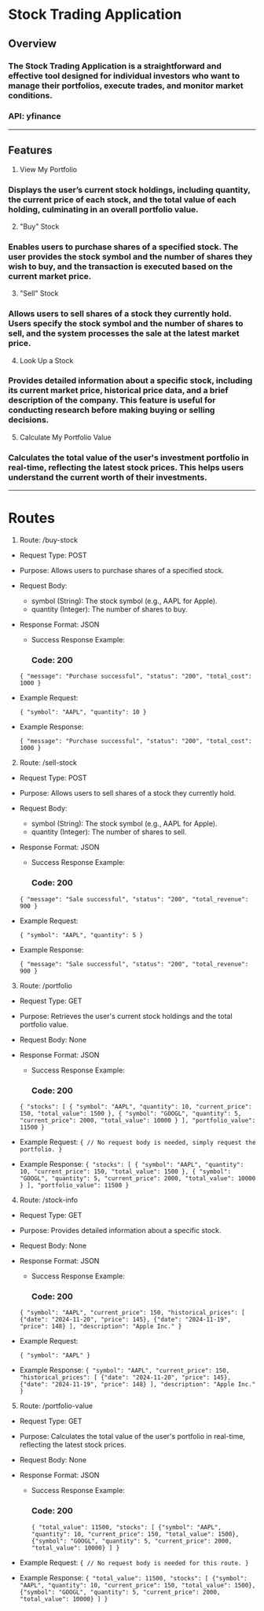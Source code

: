 # Stock Trading Application

## Overview
### The Stock Trading Application is a straightforward and effective tool designed for individual investors who want to manage their portfolios, execute trades, and monitor market conditions.

### API: yfinance 

------------------------------------------------------------------------------------------------------------------------------------------------------------------------------

## Features
1. View My Portfolio

### Displays the user’s current stock holdings, including quantity, the current price of each stock, and the total value of each holding, culminating in an overall portfolio value.

2. "Buy" Stock

### Enables users to purchase shares of a specified stock. The user provides the stock symbol and the number of shares they wish to buy, and the transaction is executed based on the current market price.

3. "Sell" Stock

### Allows users to sell shares of a stock they currently hold. Users specify the stock symbol and the number of shares to sell, and the system processes the sale at the latest market price.

4. Look Up a Stock

### Provides detailed information about a specific stock, including its current market price, historical price data, and a brief description of the company. This feature is useful for conducting research before making buying or selling decisions.

5. Calculate My Portfolio Value

### Calculates the total value of the user's investment portfolio in real-time, reflecting the latest stock prices. This helps users understand the current worth of their investments.

------------------------------------------------------------------------------------------------------------------------------------------------------------------------------

# Routes

1. Route: /buy-stock
  - Request Type: POST
  - Purpose: Allows users to purchase shares of a specified stock.
  - Request Body:
    - symbol (String): The stock symbol (e.g., AAPL for Apple).
    - quantity (Integer): The number of shares to buy.
  - Response Format: JSON
    - Success Response Example:
      ### Code: 200
    `{
      "message": "Purchase successful",
      "status": "200",
      "total_cost": 1000
    }`

  - Example Request:

    `{
      "symbol": "AAPL",
      "quantity": 10
    }`

  - Example Response:

    `{
      "message": "Purchase successful",
      "status": "200",
      "total_cost": 1000
    }`


2. Route: /sell-stock
  - Request Type: POST
  - Purpose: Allows users to sell shares of a stock they currently hold.
  - Request Body:
    - symbol (String): The stock symbol (e.g., AAPL for Apple).
    - quantity (Integer): The number of shares to sell.
  - Response Format: JSON
    - Success Response Example:
      ### Code: 200
    `{
      "message": "Sale successful",
      "status": "200",
      "total_revenue": 900
    }`

  - Example Request:

    `{
      "symbol": "AAPL",
      "quantity": 5
    }`

  - Example Response:

    `{
      "message": "Sale successful",
      "status": "200",
      "total_revenue": 900
    }`


3. Route: /portfolio
  - Request Type: GET
  - Purpose: Retrieves the user's current stock holdings and the total portfolio value.
  - Request Body: None
  - Response Format: JSON
    - Success Response Example:
      ### Code: 200
    `{
      "stocks": [
        {
          "symbol": "AAPL",
          "quantity": 10,
          "current_price": 150,
          "total_value": 1500
        },
        {
          "symbol": "GOOGL",
          "quantity": 5,
          "current_price": 2000,
          "total_value": 10000
        }
      ],
      "portfolio_value": 11500
    }`

  -  Example Request:
    `{
      // No request body is needed, simply request the portfolio.
    }`

  - Example Response:
      `{
        "stocks": [
          {
            "symbol": "AAPL",
            "quantity": 10,
            "current_price": 150,
            "total_value": 1500
          },
          {
            "symbol": "GOOGL",
            "quantity": 5,
            "current_price": 2000,
            "total_value": 10000
          }
        ],
        "portfolio_value": 11500
      }`


4. Route: /stock-info
  - Request Type: GET
  - Purpose: Provides detailed information about a specific stock.
  - Request Body: None
  - Response Format: JSON
    - Success Response Example:
      ### Code: 200
    `{
      "symbol": "AAPL",
      "current_price": 150,
      "historical_prices": [
        {"date": "2024-11-20", "price": 145},
        {"date": "2024-11-19", "price": 148}
      ],
      "description": "Apple Inc."
    }`

  - Example Request:

    `{
      "symbol": "AAPL"
    }`

  - Example Response:
    `{
      "symbol": "AAPL",
      "current_price": 150,
      "historical_prices": [
        {"date": "2024-11-20", "price": 145},
        {"date": "2024-11-19", "price": 148}
      ],
      "description": "Apple Inc."
    }`


5. Route: /portfolio-value
  - Request Type: GET
  - Purpose: Calculates the total value of the user's portfolio in real-time, reflecting the latest stock prices.
  - Request Body: None
  - Response Format: JSON
    - Success Response Example:
      ### Code: 200
      `{
        "total_value": 11500,
        "stocks": [
          {"symbol": "AAPL", "quantity": 10, "current_price": 150, "total_value": 1500},
          {"symbol": "GOOGL", "quantity": 5, "current_price": 2000, "total_value": 10000}
        ]
      }`

  - Example Request:
    `{
      // No request body is needed for this route.
    }`

  - Example Response:
    `{
      "total_value": 11500,
      "stocks": [
        {"symbol": "AAPL", "quantity": 10, "current_price": 150, "total_value": 1500},
        {"symbol": "GOOGL", "quantity": 5, "current_price": 2000, "total_value": 10000}
      ]
    }`
